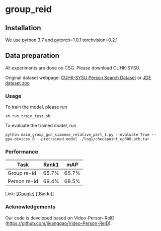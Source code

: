 # group_reid

## Installation
We use python 3.7 and pytorch=1.0.1 torchvision=0.2.1

## Data preparation
All experiments are done on CSG. Please download CUHK-SYSU.

Original dataset webpage: [CUHK-SYSU Person Search Dataset](http://www.ee.cuhk.edu.hk/~xgwang/PS/dataset.html) or [JDE dataset zoo](https://github.com/Zhongdao/Towards-Realtime-MOT/blob/master/DATASET_ZOO.md)


### Usage
To train the model, please run

    sh run_train_test.sh
    
To evaluate the trained model, run
    
    python main_group_gcn_siamese_relative_part_1.py --evaluate True --gpu-devices 0 --pretrained-model ./log1/checkpoint_ep300.pth.tar

### Performance
|Task|Rank1 | mAP | 
|-----|------|-----|
|Group re-id| 65.7%|65.7%| 
|Person re-id|69.4%|68.5%| 

Link: [[Google]](https://drive.google.com/file/d/1j6r4-Fu2FyfE5LHeWrTcFm3xl92t8Lnp/view?usp=sharing) [[Baidu]]

### Acknowledgements
Our code is developed based on Video-Person-ReID (https://github.com/jiyanggao/Video-Person-ReID). 
